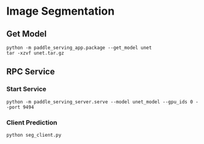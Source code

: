 # Image Segmentation

## Get Model

```
python -m paddle_serving_app.package --get_model unet
tar -xzvf unet.tar.gz
```

## RPC Service

### Start Service

```
python -m paddle_serving_server.serve --model unet_model --gpu_ids 0 --port 9494
```

### Client Prediction

```
python seg_client.py
```
